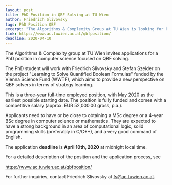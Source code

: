 ```yaml
---
layout: post
title: PhD Position in QBF Solving at TU Wien
author: Friedrich Slivovsky
tags: PhD Position QBF
excerpt: "The Algorithms & Complexity Group at TU Wien is looking for PhD students to work on a project in QBF solving."
link: https://www.ac.tuwien.ac.at/qbfposition/
deadline: 2020-04-10
---
```

The Algorithms & Complexity group at TU Wien invites applications for a PhD position in computer science focused on QBF solving.

The PhD student will work with Friedrich Slivovsky and Stefan Szeider on the project "Learning to Solve Quantified Boolean Formulas" funded by the Vienna Science Fund (WWTF), which aims to provide a new perspective on QBF solvers in terms of strategy learning.

This is a three-year full-time employed position, with May 2020 as the earliest possible starting date. The position is fully funded and comes with a competitive salary (approx. EUR 52,000.00 gross, p.a.).

Applicants need to have or be close to obtaining a MSc degree or a 4-year BSc degree in computer science or mathematics. They are expected to have a strong background in an area of computational logic, solid programming skills (preferably in C/C++), and a very good command of English.

The application **deadline** is **April 10th, 2020** at midnight local time.

For a detailed description of the position and the application process, see

https://www.ac.tuwien.ac.at/qbfposition/

For further inquiries, contact Friedrich Slivovsky at fs@ac.tuwien.ac.at.
